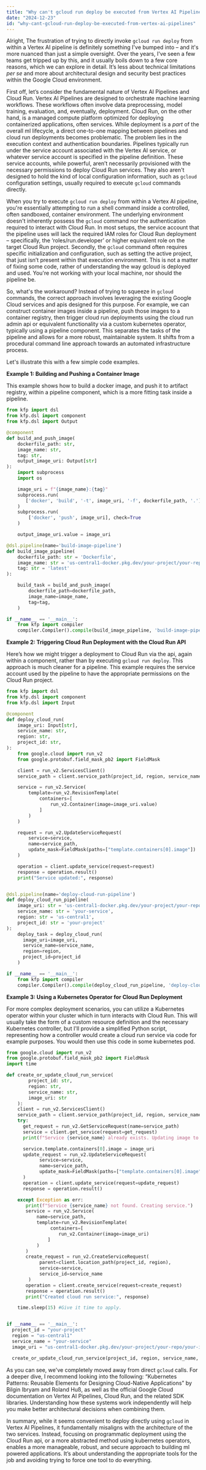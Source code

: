 ```yaml
---
title: "Why can't gcloud run deploy be executed from Vertex AI Pipelines?"
date: "2024-12-23"
id: "why-cant-gcloud-run-deploy-be-executed-from-vertex-ai-pipelines"
---
```


Alright,  The frustration of trying to directly invoke `gcloud run deploy` from within a Vertex AI pipeline is definitely something I've bumped into – and it's more nuanced than just a simple oversight. Over the years, I've seen a few teams get tripped up by this, and it usually boils down to a few core reasons, which we can explore in detail. It’s less about technical limitations *per se* and more about architectural design and security best practices within the Google Cloud environment.

First off, let’s consider the fundamental nature of Vertex AI Pipelines and Cloud Run. Vertex AI Pipelines are designed to orchestrate machine learning workflows. These workflows often involve data preprocessing, model training, evaluation, and, eventually, deployment. Cloud Run, on the other hand, is a managed compute platform optimized for deploying containerized applications, often services. While deployment is a *part* of the overall ml lifecycle, a direct one-to-one mapping between pipelines and cloud run deployments becomes problematic. The problem lies in the execution context and authentication boundaries. Pipelines typically run under the service account associated with the Vertex AI service, or whatever service account is specified in the pipeline definition. These service accounts, while powerful, aren’t necessarily provisioned with the necessary permissions to deploy Cloud Run services. They also aren't designed to hold the kind of local configuration information, such as `gcloud` configuration settings, usually required to execute `gcloud` commands directly.

When you try to execute `gcloud run deploy` from within a Vertex AI pipeline, you're essentially attempting to run a shell command inside a controlled, often sandboxed, container environment. The underlying environment doesn't inherently possess the `gcloud` command nor the authentication required to interact with Cloud Run. In most setups, the service account that the pipeline uses will lack the required IAM roles for Cloud Run deployment – specifically, the ‘roles/run.developer’ or higher equivalent role on the target Cloud Run project. Secondly, the `gcloud` command often requires specific initialization and configuration, such as setting the active project, that just isn’t present within that execution environment. This is not a matter of fixing some code, rather of understanding the way gcloud is deployed and used. You're not working with your local machine, nor should the pipeline be.

So, what's the workaround? Instead of trying to squeeze in `gcloud` commands, the correct approach involves leveraging the existing Google Cloud services and apis designed for this purpose. For example, we can construct container images inside a pipeline, push those images to a container registry, then trigger cloud run deployments using the cloud run admin api or equivalent functionality via a custom kubernetes operator, typically using a pipeline component. This separates the tasks of the pipeline and allows for a more robust, maintainable system. It shifts from a procedural command line approach towards an automated infrastructure process.

Let's illustrate this with a few simple code examples.

**Example 1: Building and Pushing a Container Image**

This example shows how to build a docker image, and push it to artifact registry, within a pipeline component, which is a more fitting task inside a pipeline.

```python
from kfp import dsl
from kfp.dsl import component
from kfp.dsl import Output

@component
def build_and_push_image(
    dockerfile_path: str,
    image_name: str,
    tag: str,
    output_image_uri: Output[str]
):
    import subprocess
    import os

    image_uri = f"{image_name}:{tag}"
    subprocess.run(
       ['docker', 'build', '-t', image_uri, '-f', dockerfile_path, '.'], check=True
    )
    subprocess.run(
        ['docker', 'push', image_uri], check=True
    )

    output_image_uri.value = image_uri

@dsl.pipeline(name='build-image-pipeline')
def build_image_pipeline(
    dockerfile_path: str = 'Dockerfile',
    image_name: str = 'us-central1-docker.pkg.dev/your-project/your-repo/your-image',
    tag: str = 'latest'
):

    build_task = build_and_push_image(
        dockerfile_path=dockerfile_path,
        image_name=image_name,
        tag=tag,
    )

if __name__ == '__main__':
    from kfp import compiler
    compiler.Compiler().compile(build_image_pipeline, 'build-image-pipeline.yaml')
```

**Example 2: Triggering Cloud Run Deployment with the Cloud Run API**

Here’s how we might trigger a deployment to Cloud Run via the api, again within a component, rather than by executing `gcloud run deploy`. This approach is much cleaner for a pipeline. This example requires the service account used by the pipeline to have the appropriate permissions on the Cloud Run project.

```python
from kfp import dsl
from kfp.dsl import component
from kfp.dsl import Input

@component
def deploy_cloud_run(
    image_uri: Input[str],
    service_name: str,
    region: str,
    project_id: str,
):
    from google.cloud import run_v2
    from google.protobuf.field_mask_pb2 import FieldMask

    client = run_v2.ServicesClient()
    service_path = client.service_path(project_id, region, service_name)

    service = run_v2.Service(
        template=run_v2.RevisionTemplate(
            containers=[
                run_v2.Container(image=image_uri.value)
            ]
        )
    )

    request = run_v2.UpdateServiceRequest(
        service=service,
        name=service_path,
        update_mask=FieldMask(paths=["template.containers[0].image"])
    )

    operation = client.update_service(request=request)
    response = operation.result()
    print("Service updated:", response)


@dsl.pipeline(name='deploy-cloud-run-pipeline')
def deploy_cloud_run_pipeline(
    image_uri: str = 'us-central1-docker.pkg.dev/your-project/your-repo/your-image:latest',
    service_name: str = 'your-service',
    region: str = 'us-central1',
    project_id: str = 'your-project'
):
    deploy_task = deploy_cloud_run(
      image_uri=image_uri,
      service_name=service_name,
      region=region,
      project_id=project_id
    )

if __name__ == '__main__':
    from kfp import compiler
    compiler.Compiler().compile(deploy_cloud_run_pipeline, 'deploy-cloud-run-pipeline.yaml')
```

**Example 3: Using a Kubernetes Operator for Cloud Run Deployment**

For more complex deployment scenarios, you can utilize a Kubernetes operator within your cluster which in turn interacts with Cloud Run. This will usually take the form of a custom resource definition and the necessary Kubernetes controller, but I'll provide a simplified Python script, representing how a controller would create a cloud run service via code for example purposes. You would then use this code in some kubernetes pod.

```python
from google.cloud import run_v2
from google.protobuf.field_mask_pb2 import FieldMask
import time

def create_or_update_cloud_run_service(
        project_id: str,
        region: str,
        service_name: str,
        image_uri: str
    ):
    client = run_v2.ServicesClient()
    service_path = client.service_path(project_id, region, service_name)
    try:
      get_request = run_v2.GetServiceRequest(name=service_path)
      service = client.get_service(request=get_request)
      print(f"Service {service_name} already exists. Updating image to {image_uri}")

      service.template.containers[0].image = image_uri
      update_request = run_v2.UpdateServiceRequest(
            service=service,
            name=service_path,
            update_mask=FieldMask(paths=["template.containers[0].image"])
      )
      operation = client.update_service(request=update_request)
      response = operation.result()

    except Exception as err:
       print(f"Service {service_name} not found. Creating service.")
       service = run_v2.Service(
           name=service_path,
           template=run_v2.RevisionTemplate(
                containers=[
                   run_v2.Container(image=image_uri)
               ]
           )
       )
       create_request = run_v2.CreateServiceRequest(
            parent=client.location_path(project_id, region),
            service=service,
            service_id=service_name
        )
       operation = client.create_service(request=create_request)
       response = operation.result()
       print("Created cloud run service:", response)

    time.sleep(15) #Give it time to apply.


if __name__ == '__main__':
  project_id = "your-project"
  region = "us-central1"
  service_name = "your-service"
  image_uri = "us-central1-docker.pkg.dev/your-project/your-repo/your-image:latest"

  create_or_update_cloud_run_service(project_id, region, service_name, image_uri)
```

As you can see, we've completely moved away from direct `gcloud` calls. For a deeper dive, I recommend looking into the following: “Kubernetes Patterns: Reusable Elements for Designing Cloud-Native Applications” by Bilgin Ibryam and Roland Huß, as well as the official Google Cloud documentation on Vertex AI Pipelines, Cloud Run, and the related SDK libraries. Understanding how these systems work independently will help you make better architectural decisions when combining them.

In summary, while it seems convenient to deploy directly using `gcloud` in Vertex AI Pipelines, it fundamentally misaligns with the architecture of the two services. Instead, focusing on programmatic deployment using the Cloud Run api, or a more abstracted method using kubernetes operators, enables a more manageable, robust, and secure approach to building ml powered applications. It’s about understanding the appropriate tools for the job and avoiding trying to force one tool to do everything.
